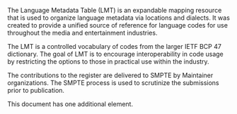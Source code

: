The Language Metadata Table (LMT) is an expandable mapping resource that is used to organize language metadata via locations and dialects. It was created to provide a unified source of reference for language codes for use throughout the media and entertainment industries.

The LMT is a controlled vocabulary of codes from the larger IETF BCP 47 dictionary. The goal of LMT is to encourage interoperability in code usage by restricting the options to those in practical use within the industry.

The contributions to the register are delivered to SMPTE by Maintainer organizations. The SMPTE process is used to scrutinize the submissions prior to publication.

This document has one additional element.
